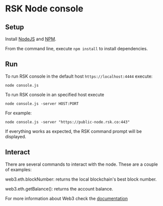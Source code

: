 # RSK Node console

## Setup

Install [NodeJS](https://nodejs.org) and [NPM](https://www.npmjs.com/).

From the command line, execute `npm install` to install dependencies.

## Run

To run RSK console in the default host `https://localhost:4444` execute:

```shell
node console.js
```

To run RSK console in an specified host execute

```shell
node console.js -server HOST:PORT
```

For example:

```shell
node console.js -server "https://public-node.rsk.co:443"
```

If everything works as expected, the RSK command prompt will be displayed.

## Interact

There are several commands to interact with the node. These are a couple of examples:

web3.eth.blockNumber: returns the local blockchain's best block number.

web3.eth.getBalance(<ACCOUNT ADDRESS>): returns the account balance.

For more information about Web3 check the [documentation](https://github.com/ethereum/wiki/wiki/JavaScript-API)
